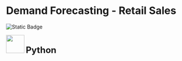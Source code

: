 # Demand Forecasting - Retail Sales
![Static Badge](https://img.shields.io/badge/Plotly_Dash_2.18.0-Python_3.13.3-blue)

<p>
  <img src="https://upload.wikimedia.org/wikipedia/commons/c/c3/Python-logo-notext.svg" width="50">
  <strong style="font-size: 24px;">Python</strong>
</p>





